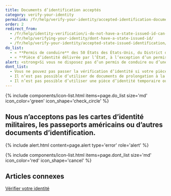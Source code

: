 ```yaml
---
title: Documents d’identification acceptés
category: verify-your-identity
permalink: /fr/help/verify-your-identity/accepted-identification-documents/
order: 2
redirect_from:
  - /fr/help/identity-verification/i-do-not-have-a-state-issued-id-can-i-still-verify-my-identity/
  - /fr/help/verifying-your-identity/dont-have-a-state-issued-id/
  - /fr/help/verify-your-identity/accepted-state-issued-identification/
do_list:
  - « **Permis de conduire** des 50 États des États-Unis, du District de Columbia (D.C.) et d’autres territoires des États-Unis (Guam, Îles Vierges des États-Unis, Samoa américaines, Îles Mariannes et Porto Rico). »
  - « **Pièce d’identité délivrée par l’État, à l’exception d’un permis de conduire.** Il s'agit d'une pièce d'identité délivrée par un État, le district de Columbia (D.C.) ou un territoire américain, qui atteste de l'identité mais ne donne pas le droit de conduire. »
alert: <strong>Si vous ne disposez pas d’un permis de conduire ou d’une carte d'identité d'État en cours de validité, vous ne pouvez pas utiliser Login.gov pour vérifier votre identité.</strong> Veuillez contacter le centre d'assistance de l'organisme partenaire pour découvrir les autres options qui s’offrent à vous.
dont_list:
  - Vous ne pouvez pas passer la vérification d’identité si votre pièce d’identité a expiré.
  - Il n’est pas possible d’utiliser de documents de prolongation à la place d’une pièce d’identité toujours en cours de validité.
  - Il n’est pas possible d’utiliser une pièce d’identité temporaire ou au format papier.
---
```


{% include components/icon-list.html items=page.do_list size='md' icon_color='green' icon_shape='check_circle' %}

## Nous n’acceptons pas les cartes d’identité militaires, les passeports américains ou d’autres documents d’identification.

{% include alert.html content=page.alert type='error' role='alert' %}

{% include components/icon-list.html items=page.dont_list size='md' icon_color='red' icon_shape='cancel' %}


## Articles connexes 

[Vérifier votre identité](/fr/help/verify-your-identity/how-to-verify-your-identity/)
